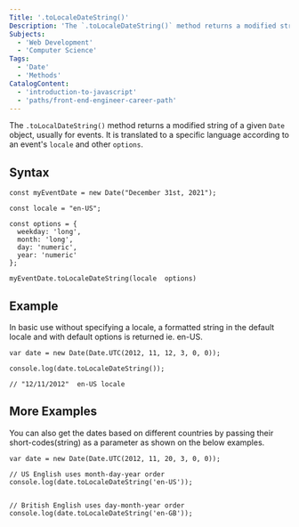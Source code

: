 ```yaml
---
Title: '.toLocaleDateString()'
Description: 'The `.toLocaleDateString()` method returns a modified string of a given `Date` object, usually for events. It is translated to a specific language according to an event's `locale` and other `options`'
Subjects:
  - 'Web Development'
  - 'Computer Science'
Tags:
  - 'Date'
  - 'Methods'
CatalogContent:
  - 'introduction-to-javascript'
  - 'paths/front-end-engineer-career-path'
---
```


The `.toLocalDateString()` method returns a modified string of a given `Date` object, usually for events. It is translated to a specific language according to an event's `locale` and other `options`.

## Syntax

```
const myEventDate = new Date("December 31st, 2021");

const locale = "en-US";

const options = { 
  weekday: 'long', 
  month: 'long', 
  day: 'numeric', 
  year: 'numeric' 
};

myEventDate.toLocaleDateString(locale  options)
```

## Example

In basic use without specifying a locale, a formatted string in the default locale and with default options is returned ie. en-US.

```
var date = new Date(Date.UTC(2012, 11, 12, 3, 0, 0));

console.log(date.toLocaleDateString());

// "12/11/2012"  en-US locale

```

## More Examples

You can also get the dates based on different countries by passing their short-codes(string) as a parameter as shown on the below examples.

```
var date = new Date(Date.UTC(2012, 11, 20, 3, 0, 0));

// US English uses month-day-year order
console.log(date.toLocaleDateString('en-US'));


// British English uses day-month-year order
console.log(date.toLocaleDateString('en-GB'));
```
